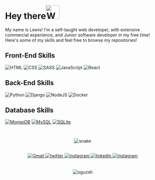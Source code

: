 # Hey there<img src="https://raw.githubusercontent.com/nixin72/nixin72/master/wave.gif" alt="Waving hand animated gif" height="45" width="45" /></h1>

My name is Lewis! I'm a self-taught web developer, with extensive commercial experience, and Junior software developer in my free time! Here's some of my skills and feel free to browse my repositories!
<!--
<br>

<p>
  <img src="https://github-readme-stats.vercel.app/api?username=lewisjb337&theme=dark&show_icons=true" alt="Lewis Baxter Github Stats"></img>
</p>
-->

## Front-End Skills
<p>
   <img alt="HTML" src="https://img.shields.io/badge/HTML%20-%23E34F26.svg?logo=html5&logoColor=white"></img>
   <img alt="CSS" src="https://img.shields.io/badge/CSS%20-%231572B6.svg?logo=css3&logoColor=white"></img>
   <img alt="SASS" src="https://img.shields.io/badge/Sass%20-hotpink.svg?logo=SASS&logoColor=white"></img>
   <img alt="JavaScript" src="https://img.shields.io/badge/JavaScript%20-%23F7DF1E.svg?logo=javascript&logoColor=black"></img>
   <img alt="React" src="https://img.shields.io/badge/React%20-%2320232a.svg?logo=react&logoColor=%2361DAFB"></img>
</p>

## Back-End Skills
<p>
   <img alt="Python" src="https://img.shields.io/badge/Python%20-%2314354C.svg?logo=python&logoColor=white"></img>
   <img alt="Django" src="https://img.shields.io/badge/Django%20-%2314354C.svg?logo=django&logoColor=white"></img>
   <img alt="NodeJS" src="https://img.shields.io/badge/Node.js%20-%2343853D.svg?logo=node-dot-js&logoColor=white"></img>
   <img alt="Docker" src="https://img.shields.io/badge/Docker-2391E6.svg?logo=docker&logoColor=white"></img>
</p>

## Database Skills
<p>
    <a href="https://www.mongodb.com/"><img alt="MongoDB" src ="https://img.shields.io/badge/MongoDB-%234ea94b.svg?logo=mongodb&logoColor=white"></a>
    <a href="https://www.mysql.com/"><img alt="MySQL" src="https://img.shields.io/badge/MySQL-%2300f.svg?logo=mysql&logoColor=white"></a>
    <a href="https://www.sqlite.org/index.html"><img alt="SQLite" src ="https://img.shields.io/badge/SQLite-%2307405e.svg?logo=sqlite&logoColor=white"></a>
</p>

<br>

<p align="center">
  <img src="https://github.com/ishikkkkaaaa/ishikkkkaaaa/raw/output/github-contribution-grid-snake.svg" alt="snake"></center>
</p>

<br>

<div align="center">
<a href="mailto:lewisjohnbaxter@gmail.com">
<img alt="Gmail" src="https://img.shields.io/badge/Gmail-%23BB001B.svg?&style=for-the-badge&logo=Gmail&logoColor=white" />
</a>
<a href="https://twitter.com/lewisjbaxter" target="_blank">
<img src=https://img.shields.io/badge/twitter-%2300acee.svg?&style=for-the-badge&logo=twitter&logoColor=white alt=twitter style="margin-bottom: 5px;" />
</a>
<a href="https://showwcase.com/lewisjb337" target="_blank">
<img src=https://img.shields.io/badge/showwcase-%23000000.svg?&style=for-the-badge&logo=showwcase&logoColor=white alt=instagram style="margin-bottom: 5px;" />
</a>  
<a href="https://www.linkedin.com/in/lewis-baxter-9160541a1/" target="_blank">
<img src=https://img.shields.io/badge/linkedin-%231E77B5.svg?&style=for-the-badge&logo=linkedin&logoColor=white alt=linkedin style="margin-bottom: 5px;" />
</a>
<a href="https://www.instagram.com/lewis.j.b" target="_blank">
<img src=https://img.shields.io/badge/instagram-%23000000.svg?&style=for-the-badge&logo=instagram&logoColor=white alt=instagram style="margin-bottom: 5px;" />
</a>
</div> 

<br>

<p align="center"> <img src="https://komarev.com/ghpvc/?username=oguzsh&label=Profile%20views&color=0e75b6&style=flat" alt="oguzsh" /> </p>
